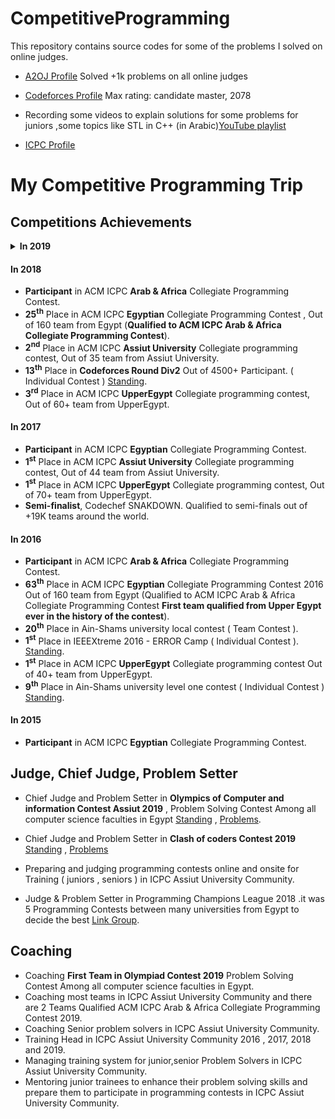 # CompetitiveProgramming
This repository contains source codes for some of the problems I solved on online judges.
*  [A2OJ Profile](https://a2oj.com/profile?Username=hussien_egyptian) Solved +1k problems on all online judges

*  [Codeforces Profile](https://codeforces.com/profile/Hussien_Ibrahiem) Max rating: candidate master, 2078

*  Recording some videos to explain solutions for some problems for juniors ,some topics like STL in C++
 (in Arabic)[YouTube playlist](https://www.youtube.com/channel/UCCH8yNJMxFsfWq7hJ-Ag4gg?view_as=subscriber) 

* [ICPC Profile](https://icpc.baylor.edu/ICPCID/LDIDJS5NF3QD)
# My Competitive Programming Trip

## Competitions Achievements

<details>
 <summary><b>In 2019</b></summary>
  <p> 
 <ul>
   <li><b>3<sup>rd</sup></b> Place in ACM ICPC <b>UpperEgypt</b> Collegiate programming contest ,Out of 70+ team from UpperEgypt.</li>
   <li><b>5<sup>th</sup></b> Place in IEEE Minia SB ll Problem solving Competition ( Team Contest )</li>
 </ul>
 </p>
</details>

#### In 2018
*  **Participant** in ACM ICPC **Arab & Africa** Collegiate Programming Contest.
*  **25<sup>th</sup>** Place in ACM ICPC **Egyptian** Collegiate Programming Contest , Out of 160 team from Egypt (**Qualified to ACM ICPC Arab & Africa Collegiate Programming Contest**).
*  **2<sup>nd</sup>** Place in ACM ICPC **Assiut University** Collegiate programming contest, Out of 35 team from Assiut University.
*  **13<sup>th</sup>** Place in **Codeforces Round Div2**  Out of 4500+ Participant. ( Individual Contest ) [Standing](https://codeforces.com/contest/979/standings/participant/17575958#p17575958).
*  **3<sup>rd</sup>** Place in ACM ICPC **UpperEgypt** Collegiate programming contest, Out of 60+ team from UpperEgypt.

#### In 2017
*  **Participant** in ACM ICPC **Egyptian** Collegiate Programming Contest.
*  **1<sup>st</sup>** Place in ACM ICPC **Assiut University** Collegiate programming contest, Out of 44 team from Assiut University.
*  **1<sup>st</sup>** Place in ACM ICPC **UpperEgypt** Collegiate programming contest, Out of 70+ team from UpperEgypt.
*  **Semi-finalist**, Codechef SNAKDOWN. Qualified to semi-finals out of +19K teams around the world.


#### In 2016
*  **Participant** in ACM ICPC **Arab & Africa** Collegiate Programming Contest.
*  **63<sup>th</sup>** Place in ACM ICPC **Egyptian** Collegiate Programming Contest 2016 Out of 160 team from Egypt (Qualified to ACM ICPC Arab & Africa Collegiate Programming Contest **First team qualified from Upper Egypt ever in the history of the contest**).
*  **20<sup>th</sup>** Place in Ain-Shams university local contest ( Team Contest ).
*  **1<sup>st</sup>** Place in IEEEXtreme 2016 - ERROR Camp  ( Individual Contest ).  [Standing](https://codeforces.com/group/yDgfwmKNMS/contest/205446/standings/groupmates/true).
*  **1<sup>st</sup>** Place in ACM ICPC **UpperEgypt** Collegiate programming contest Out of 40+ team from UpperEgypt.
*  **9<sup>th</sup>** Place in Ain-Shams university level one contest ( Individual Contest ) [Standing](https://codeforces.com/group/iRheA985aq/contest/205996/standings/groupmates/true).


#### In 2015
* **Participant** in ACM ICPC **Egyptian** Collegiate Programming Contest.


## Judge, Chief Judge, Problem Setter

*  Chief Judge and Problem Setter in **Olympics of Computer and information Contest Assiut 2019** , Problem Solving Contest Among all computer science faculties in Egypt   [Standing](https://codeforces.com/group/B45Q3zlpw8/contest/238002/standings/groupmates/true) , [Problems](https://codeforces.com/group/B45Q3zlpw8/contest/238002/problems).
*  Chief Judge and Problem Setter in **Clash of coders Contest 2019** [Standing](https://codeforces.com/group/6xgKFebZ67/contest/232911/standings/groupmates/true) , [Problems](https://codeforces.com/group/6xgKFebZ67/contest/232911/problems)

*  Preparing and judging programming contests online and onsite for Training ( juniors , seniors ) in ICPC Assiut University Community.

*  Judge & Problem Setter in Programming Champions League 2018 .it was 5 Programming Contests between many universities from Egypt to decide the best [Link Group](https://codeforces.com/group/r2KqHsBZRP/contests).

## Coaching
* Coaching **First Team in Olympiad Contest 2019** Problem Solving Contest Among all computer science faculties in Egypt.
* Coaching most teams in ICPC Assiut University Community and there are 2 Teams Qualified ACM ICPC Arab & Africa Collegiate Programming Contest 2019.
* Coaching Senior problem solvers in ICPC Assiut University Community.
* Training Head in ICPC Assiut University Community 2016 , 2017, 2018 and 2019.
* Managing training system for junior,senior Problem Solvers in ICPC Assiut University Community.
* Mentoring junior trainees to enhance their problem solving skills and prepare them to participate in programming contests in ICPC Assiut University Community.



